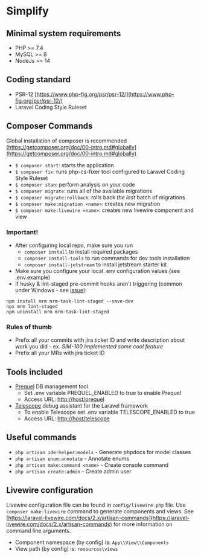 # Simplify


## Minimal system requirements

- PHP >= 7.4
- MySQL >= 8
- NodeJs >= 14

## Coding standard

- PSR-12 [https://www.php-fig.org/psr/psr-12/](https://www.php-fig.org/psr/psr-12/)
- Laravel Coding Style Ruleset

## Composer Commands

Global installation of composer is recommended [https://getcomposer.org/doc/00-intro.md#globally](https://getcomposer.org/doc/00-intro.md#globally)

- `$ composer start`: starts the application
- `$ composer fix`: runs php-cs-fixer tool configured to Laravel Coding Style Ruleset
- `$ composer stan`: perform analysis on your code
- `$ composer migrate`: runs all of the available migrations
- `$ composer migrate:rollback`: rolls back *the last* batch of migrations
- `$ composer make:migration <name>`: creates new migration
- `$ composer make:livewire <name>`: creates new livewire component and view

### Important!  

- After configuring local repo, make sure you run 
    - `composer install` to install required packages 
    - `composer install-tools` to run commands for dev tools installation
    - `composer install-jetstream` to install jetstream starter kit
- Make sure you configure your local .env configuration values (see .env.example)
- If husky & lint-staged pre-commit hooks aren't triggering (common under Windows - see [issue](https://github.com/sapegin/mrm/issues/168)):
 
```
npm install mrm mrm-task-lint-staged --save-dev
npx mrm lint-staged
npm uninstall mrm mrm-task-lint-staged
```

### Rules of thumb

- Prefix all your commits with jira ticket ID and write description about work you did - ex. *SIM-100 Implemented some cool feature* 
- Prefix all your MRs with jira ticket ID

## Tools included

- [Prequel](https://github.com/Protoqol/Prequel/) DB management tool 
    - Set .env variable PREQUEL_ENABLED to true to enable Prequel
    - Access URL: [http://host/prequel](http://host/prequel)
- [Telescope](https://github.com/laravel/telescope) debug assistant for the Laravel framework  
    - To enable Telescope set .env variable TELESCOPE_ENABLED to true
    - Access URL: [http://host/telescope](http://host/telescope)
    
## Useful commands

- `php artisan ide-helper:models` - Generate phpdocs for model classes
- `php artisan enum:annotate` - Annotate enums
- `php artisan make:command <name>` - Create console command
- `php artisan create:admin` - Create admin user

## Livewire configuration

Livewire configuration file can be found in `config/livewire.php` file.
Use `composer make:livewire` command to generate components and views.
See [https://laravel-livewire.com/docs/2.x/artisan-commands](https://laravel-livewire.com/docs/2.x/artisan-commands) for more information on command line arguments.
- Component namespace (by config) is: `App\\View\\Components`
- View path (by config) is: `resources\views`




